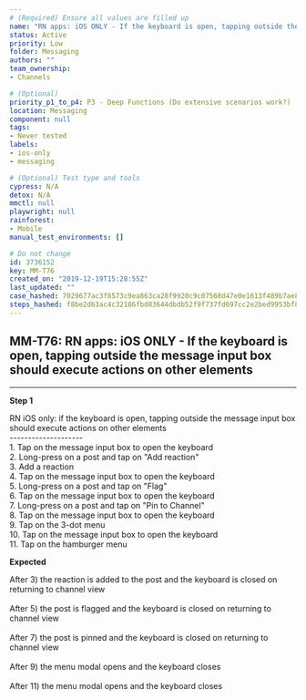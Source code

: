 ```yaml
---
# (Required) Ensure all values are filled up
name: "RN apps: iOS ONLY - If the keyboard is open, tapping outside the message input box should execute actions on other elements"
status: Active
priority: Low
folder: Messaging
authors: ""
team_ownership: 
- Channels

# (Optional)
priority_p1_to_p4: P3 - Deep Functions (Do extensive scenarios work?)
location: Messaging
component: null
tags: 
- Never tested
labels: 
- ios-only
- messaging

# (Optional) Test type and tools
cypress: N/A
detox: N/A
mmctl: null
playwright: null
rainforest: 
- Mobile
manual_test_environments: []

# Do not change
id: 3736152
key: MM-T76
created_on: "2019-12-19T15:28:55Z"
last_updated: ""
case_hashed: 7029677ac3f8573c9ea863ca28f9920c9c07568d47e0e1613f489b7ae8e698a65b58a14bb4c7e6d118d5e48b4b2eb559
steps_hashed: f8be2d63ac4c32186fbd83644dbdb52f9f737fd697cc2e2bed9953bf82e4c80cce7f31a237894f7a536f00dcaa9086a0
---
```


<!-- (Auto-generated) Based on frontmatter's "key" and "name" -->

## MM-T76: RN apps: iOS ONLY - If the keyboard is open, tapping outside the message input box should execute actions on other elements

---

**Step 1**

RN iOS only: if the keyboard is open, tapping outside the message input box should execute actions on other elements\
\--------------------\
1\. Tap on the message input box to open the keyboard\
2\. Long-press on a post and tap on "Add reaction"\
3\. Add a reaction\
4\. Tap on the message input box to open the keyboard\
5\. Long-press on a post and tap on "Flag"\
6\. Tap on the message input box to open the keyboard\
7\. Long-press on a post and tap on "Pin to Channel"\
8\. Tap on the message input box to open the keyboard\
9\. Tap on the 3-dot menu\
10\. Tap on the message input box to open the keyboard\
11\. Tap on the hamburger menu

**Expected**

After 3) the reaction is added to the post and the keyboard is closed on returning to channel view\
\
After 5) the post is flagged and the keyboard is closed on returning to channel view\
\
After 7) the post is pinned and the keyboard is closed on returning to channel view\
\
After 9) the menu modal opens and the keyboard closes\
\
After 11) the menu modal opens and the keyboard closes
